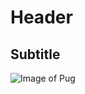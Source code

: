 # Header
## Subtitle

![Image of Pug](https://st.depositphotos.com/2869437/3739/i/600/depositphotos_37392643-stock-photo-close-up-of-pug.jpg)

